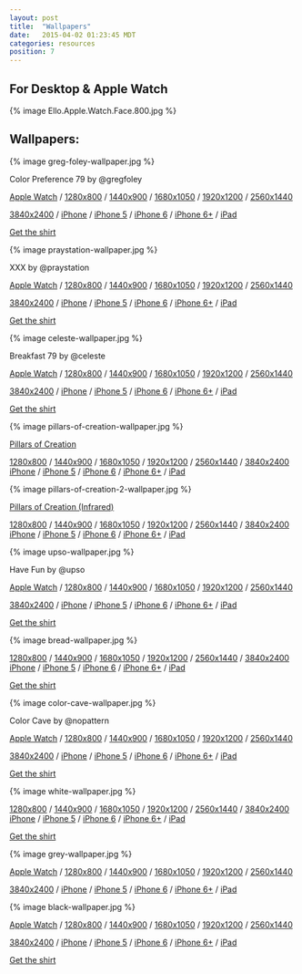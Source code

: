 ```yaml
---
layout: post
title:  "Wallpapers"
date:   2015-04-02 01:23:45 MDT
categories: resources
position: 7
---
```


## For Desktop & Apple Watch

{% image Ello.Apple.Watch.Face.800.jpg %}

## Wallpapers:

{% image greg-foley-wallpaper.jpg %}

Color Preference 79 by @gregfoley

[Apple Watch](http://wallpapers.ello.co/threadless/greg_foley/Ello.Apple.Watch.Face_Greg%20Foley.png) / [1280x800](http://wallpapers.ello.co/threadless/greg_foley/Ello.Wallpaper.Greg.Foley_1280x800.jpg) / [1440x900](http://wallpapers.ello.co/threadless/greg_foley/Ello.Wallpaper.Greg.Foley_1440x900.jpg) / [1680x1050](http://wallpapers.ello.co/threadless/greg_foley/Ello.Wallpaper.Greg.Foley_1680x1050.jpg) / [1920x1200](http://wallpapers.ello.co/threadless/greg_foley/Ello.Wallpaper.Greg.Foley_1920x1200.jpg) / [2560x1440](http://wallpapers.ello.co/threadless/greg_foley/Ello.Wallpaper.Greg.Foley_2560x1440.jpg)

[3840x2400](http://wallpapers.ello.co/threadless/greg_foley/Ello.Wallpaper.Greg.Foley_3840x2400.jpg) / [iPhone](http://wallpapers.ello.co/threadless/greg_foley/Ello.Wallpaper.Greg.Foley_iPhone.jpg) / [iPhone 5](http://wallpapers.ello.co/threadless/greg_foley/Ello.Wallpaper.Greg.Foley_iPhone%205.jpg) / [iPhone 6](http://wallpapers.ello.co/threadless/greg_foley/Ello.Wallpaper.Greg.Foley_iPhone%206.jpg) / [iPhone 6\+](http://wallpapers.ello.co/threadless/greg_foley/Ello.Wallpaper.Greg.Foley_iPhone%206plus.jpg) / [iPad](http://wallpapers.ello.co/threadless/greg_foley/Ello.Wallpaper.Greg.Foley_iPad.jpg)

[Get the shirt](http://ello.threadless.com/#/product/gregfoley/mens)


{% image praystation-wallpaper.jpg %}

XXX by @praystation

[Apple Watch](http://wallpapers.ello.co/threadless/xxx/Ello.Apple.Watch.Face_Praystation.png) / [1280x800](http://wallpapers.ello.co/threadless/xxx/Ello.Wallpaper.JoshuaDavis_1280x800.jpg) / [1440x900](http://wallpapers.ello.co/threadless/xxx/Ello.Wallpaper.JoshuaDavis_1440x900.jpg) / [1680x1050](http://wallpapers.ello.co/threadless/xxx/Ello.Wallpaper.JoshuaDavis_1680x1050.jpg) / [1920x1200](http://wallpapers.ello.co/threadless/xxx/Ello.Wallpaper.JoshuaDavis_1920x1200.jpg) / [2560x1440](http://wallpapers.ello.co/threadless/xxx/Ello.Wallpaper.JoshuaDavis_2560x1440.jpg)

[3840x2400](http://wallpapers.ello.co/threadless/xxx/Ello.Wallpaper.JoshuaDavis_3840x2400.jpg) / [iPhone](http://wallpapers.ello.co/threadless/xxx/Ello.Wallpaper.JoshuaDavis_iPhone.jpg) / [iPhone 5](http://wallpapers.ello.co/threadless/xxx/Ello.Wallpaper.JoshuaDavis_iPhone%205.jpg) / [iPhone 6](http://wallpapers.ello.co/threadless/xxx/Ello.Wallpaper.JoshuaDavis_iPhone%206.jpg) / [iPhone 6\+](http://wallpapers.ello.co/threadless/xxx/Ello.Wallpaper.JoshuaDavis_iPhone%206plus.jpg) / [iPad](http://wallpapers.ello.co/threadless/xxx/Ello.Wallpaper.JoshuaDavis_iPad.jpg)

[Get the shirt](http://ello.threadless.com/#/product/praystation/mens)


{% image celeste-wallpaper.jpg %}

Breakfast 79 by @celeste

[Apple Watch](http://wallpapers.ello.co/threadless/breakfast/Ello.Apple.Watch.Face_Celeste%20Prevost.png) / [1280x800](http://wallpapers.ello.co/threadless/breakfast/Ello.Wallpaper.CelestePrevost_1280x800.jpg) / [1440x900](http://wallpapers.ello.co/threadless/breakfast/Ello.Wallpaper.CelestePrevost_1440x900.jpg) / [1680x1050](http://wallpapers.ello.co/threadless/breakfast/Ello.Wallpaper.CelestePrevost_1680x1050.jpg) / [1920x1200](http://wallpapers.ello.co/threadless/breakfast/Ello.Wallpaper.CelestePrevost_1920x1200.jpg) / [2560x1440](http://wallpapers.ello.co/threadless/breakfast/Ello.Wallpaper.CelestePrevost_2560x1440.jpg)

[3840x2400](http://wallpapers.ello.co/threadless/breakfast/Ello.Wallpaper.CelestePrevost_3840x2400.jpg) / [iPhone](http://wallpapers.ello.co/threadless/breakfast/Ello.Wallpaper.CelestePrevost_iPhone.jpg) / [iPhone 5](http://wallpapers.ello.co/threadless/breakfast/Ello.Wallpaper.CelestePrevost_iPhone%205.jpg) / [iPhone 6](http://wallpapers.ello.co/threadless/breakfast/Ello.Wallpaper.CelestePrevost_iPhone%206.jpg) / [iPhone 6\+](http://wallpapers.ello.co/threadless/breakfast/Ello.Wallpaper.CelestePrevost_iPhone%206plus.jpg) / [iPad](http://wallpapers.ello.co/threadless/breakfast/Ello.Wallpaper.CelestePrevost_iPad.jpg)

[Get the shirt](http://ello.threadless.com/#/product/celeste/womens)


{% image pillars-of-creation-wallpaper.jpg %}

[Pillars of Creation](http://www.spacetelescope.org/news/heic1501/)

[1280x800](http://wallpapers.ello.co/nasa2/Ello.NASA.Wallpaper_1280x800.jpg) / [1440x900](http://wallpapers.ello.co/nasa2/Ello.NASA.Wallpaper_1440x900.jpg) / [1680x1050](http://wallpapers.ello.co/nasa2/Ello.NASA.Wallpaper_1680x1050.jpg) / [1920x1200](http://wallpapers.ello.co/nasa2/Ello.NASA.Wallpaper_1920x1200.jpg) / [2560x1440](http://wallpapers.ello.co/nasa2/Ello.NASA.Wallpaper_2560x1440.jpg) / [3840x2400](http://wallpapers.ello.co/nasa2/Ello.NASA.Wallpaper_3840x2400.jpg)  
[iPhone](http://wallpapers.ello.co/nasa2/Ello.NASA.Wallpaper_iPhone.jpg) / [iPhone 5](http://wallpapers.ello.co/nasa2/Ello.NASA.Wallpaper_iPhone%205.jpg) / [iPhone 6](http://wallpapers.ello.co/nasa2/Ello.NASA.Wallpaper_iPhone%206.jpg) / [iPhone 6\+](http://wallpapers.ello.co/nasa2/Ello.NASA.Wallpaper_iPhone%206plus.jpg) / [iPad](http://wallpapers.ello.co/nasa2/Ello.NASA.Wallpaper_iPad.jpg)


{% image pillars-of-creation-2-wallpaper.jpg %}

[Pillars of Creation (Infrared)](http://www.spacetelescope.org/news/heic1501/)

[1280x800](http://wallpapers.ello.co/nasa/Ello.NASA.Wallpaper_1280x800.jpg) / [1440x900](http://wallpapers.ello.co/nasa/Ello.NASA.Wallpaper_1440x900.jpg) / [1680x1050](http://wallpapers.ello.co/nasa/Ello.NASA.Wallpaper_1680x1050.jpg) / [1920x1200](http://wallpapers.ello.co/nasa/Ello.NASA.Wallpaper_1920x1200.jpg) / [2560x1440](http://wallpapers.ello.co/nasa/Ello.NASA.Wallpaper_2560x1440.jpg) / [3840x2400](http://wallpapers.ello.co/nasa/Ello.NASA.Wallpaper_3840x2400.jpg)  
[iPhone](http://wallpapers.ello.co/nasa/Ello.NASA.Wallpaper_iPhone.jpg) / [iPhone 5](http://wallpapers.ello.co/nasa/Ello.NASA.Wallpaper_iPhone%205.jpg) / [iPhone 6](http://wallpapers.ello.co/nasa/Ello.NASA.Wallpaper_iPhone%206.jpg) / [iPhone 6\+](http://wallpapers.ello.co/nasa/Ello.NASA.Wallpaper_iPhone%206plus.jpg) / [iPad](http://wallpapers.ello.co/nasa/Ello.NASA.Wallpaper_iPad.jpg)


{% image upso-wallpaper.jpg %}

Have Fun by @upso

[Apple Watch](http://wallpapers.ello.co/threadless/upso/Ello.Apple.Watch.Face_UPSO.png) / [1280x800](http://wallpapers.ello.co/threadless/upso/Ello.Wallpaper.DustinHostetler.Gold_1280x800.jpg) / [1440x900](http://wallpapers.ello.co/threadless/upso/Ello.Wallpaper.DustinHostetler_1440x900.jpg) / [1680x1050](http://wallpapers.ello.co/threadless/upso/Ello.Wallpaper.DustinHostetler_1680x1050.jpg) / [1920x1200](http://wallpapers.ello.co/threadless/upso/Ello.Wallpaper.DustinHostetler_1920x1200.jpg) / [2560x1440](http://wallpapers.ello.co/threadless/upso/Ello.Wallpaper.DustinHostetler_2560x1440.jpg)

[3840x2400](http://wallpapers.ello.co/threadless/upso/Ello.Wallpaper.DustinHostetler_3840x2400.jpg) / [iPhone](http://wallpapers.ello.co/threadless/bread/Ello.Wallpaper.Bread_iPhone.jpg) / [iPhone 5](http://wallpapers.ello.co/threadless/upso/Ello.Wallpaper.DustinHostetler.Gold_iPhone%205.jpg) / [iPhone 6](http://wallpapers.ello.co/threadless/upso/Ello.Wallpaper.DustinHostetler.Gold_iPhone%206.jpg) / [iPhone 6\+](http://wallpapers.ello.co/threadless/upso/Ello.Wallpaper.DustinHostetler.Gold_iPhone%206plus.jpg) / [iPad](http://wallpapers.ello.co/threadless/upso/Ello.Wallpaper.DustinHostetler.Gold_iPad.jpg)

[Get the shirt](http://ello.threadless.com/#/product/upso/mens)


{% image bread-wallpaper.jpg %}

[1280x800](http://wallpapers.ello.co/threadless/bread/Ello.Wallpaper.Bread_1280x800.jpg) / [1440x900](http://wallpapers.ello.co/threadless/bread/Ello.Wallpaper.Bread_1440x900.jpg) / [1680x1050](http://wallpapers.ello.co/threadless/bread/Ello.Wallpaper.Bread_1680x1050.jpg) / [1920x1200](http://wallpapers.ello.co/threadless/bread/Ello.Wallpaper.Bread_1920x1200.jpg) / [2560x1440](http://wallpapers.ello.co/threadless/bread/Ello.Wallpaper.Bread_2560x1440.jpg) / [3840x2400](http://wallpapers.ello.co/threadless/bread/Ello.Wallpaper.Bread_3840x2400.jpg)  
[iPhone](http://wallpapers.ello.co/threadless/bread/Ello.Wallpaper.Bread_iPhone.jpg) / [iPhone 5](http://wallpapers.ello.co/threadless/bread/Ello.Wallpaper.Bread_iPhone%205.jpg) / [iPhone 6](http://wallpapers.ello.co/threadless/bread/Ello.Wallpaper.Bread_iPhone%206.jpg) / [iPhone 6\+](http://wallpapers.ello.co/threadless/bread/Ello.Wallpaper.Bread_iPhone%206plus.jpg) / [iPad](http://wallpapers.ello.co/threadless/bread/Ello.Wallpaper.Bread_iPad.jpg)

[Get the shirt](http://ello.threadless.com/#/product/bread/mens)


{% image color-cave-wallpaper.jpg %}

Color Cave by @nopattern

[Apple Watch](http://wallpapers.ello.co/threadless/chuck_anderson/Ello.Apple.Watch.Face_Chuck%20Anderson.png) / [1280x800](http://wallpapers.ello.co/threadless/chuck_anderson/Ello.Wallpaper.Chuck.Anderson_1280x800.jpg) / [1440x900](http://wallpapers.ello.co/threadless/chuck_anderson/Ello.Wallpaper.Chuck.Anderson_1440x900.jpg) / [1680x1050](http://wallpapers.ello.co/threadless/chuck_anderson/Ello.Wallpaper.Chuck.Anderson_1680x1050.jpg) / [1920x1200](http://wallpapers.ello.co/threadless/chuck_anderson/Ello.Wallpaper.Chuck.Anderson_1920x1200.jpg) / [2560x1440](http://wallpapers.ello.co/threadless/chuck_anderson/Ello.Wallpaper.Chuck.Anderson_2560x1440.jpg)

[3840x2400](http://wallpapers.ello.co/threadless/chuck_anderson/Ello.Wallpaper.Chuck.Anderson_3840x2400.jpg) / [iPhone](http://wallpapers.ello.co/threadless/chuck_anderson/Ello.Wallpaper.Chuck.Anderson_iPhone.jpg) / [iPhone 5](http://wallpapers.ello.co/threadless/chuck_anderson/Ello.Wallpaper.Chuck.Anderson_iPhone%205.jpg) / [iPhone 6](http://wallpapers.ello.co/threadless/chuck_anderson/Ello.Wallpaper.Chuck.Anderson_iPhone%206.jpg) / [iPhone 6\+](http://wallpapers.ello.co/threadless/chuck_anderson/Ello.Wallpaper.Chuck.Anderson_iPhone%206plus.jpg) / [iPad](http://wallpapers.ello.co/threadless/chuck_anderson/Ello.Wallpaper.Chuck.Anderson_iPad.jpg)

[Get the shirt](http://ello.threadless.com/#/product/nopattern/mens)


{% image white-wallpaper.jpg %}

[1280x800](http://wallpapers.ello.co/white/Ello.Wallpaper-White_1280x800.jpg) / [1440x900](http://wallpapers.ello.co/white/Ello.Wallpaper-White_1440x900.jpg) / [1680x1050](http://wallpapers.ello.co/white/Ello.Wallpaper-White_1680x1050.jpg) / [1920x1200](http://wallpapers.ello.co/white/Ello.Wallpaper-White_1920x1200.jpg) / [2560x1440](http://wallpapers.ello.co/white/Ello.Wallpaper-White_2560x1440.jpg) / [3840x2400](http://wallpapers.ello.co/white/Ello.Wallpaper-White_3840x2400.jpg)  
[iPhone](http://wallpapers.ello.co/white/Ello.Wallpaper-White_iPhone.jpg) / [iPhone 5](http://wallpapers.ello.co/white/Ello.Wallpaper-White_iPhone%205.jpg) / [iPhone 6](http://wallpapers.ello.co/white/Ello.Wallpaper-White_iPhone%206.jpg) / [iPhone 6\+](http://wallpapers.ello.co/white/Ello.Wallpaper-White_iPhone%206plus.jpg) / [iPad](http://wallpapers.ello.co/white/Ello.Wallpaper-White_iPad.jpg)

[Get the shirt](http://ello.threadless.com/#/product/white/mens)


{% image grey-wallpaper.jpg %}

[Apple Watch](http://wallpapers.ello.co/white/Ello.Apple.Watch.Face_White.png) / [1280x800](http://wallpapers.ello.co/grey/Ello.Wallpaper-Grey_1280x800.jpg) / [1440x900](http://wallpapers.ello.co/grey/Ello.Wallpaper-Grey_1440x900.jpg) / [1680x1050](http://wallpapers.ello.co/grey/Ello.Wallpaper-Grey_1680x1050.jpg) / [1920x1200](http://wallpapers.ello.co/grey/Ello.Wallpaper-Grey_1920x1200.jpg) / [2560x1440](http://wallpapers.ello.co/grey/Ello.Wallpaper-Grey_2560x1440.jpg)

[3840x2400](http://wallpapers.ello.co/grey/Ello.Wallpaper-Grey_3840x2400.jpg) / [iPhone](http://wallpapers.ello.co/grey/Ello.Wallpaper-Grey_iPhone.jpg) / [iPhone 5](http://wallpapers.ello.co/grey/Ello.Wallpaper-Grey_iPhone%205.jpg) / [iPhone 6](http://wallpapers.ello.co/grey/Ello.Wallpaper-Grey_iPhone%206.jpg) / [iPhone 6\+](http://wallpapers.ello.co/grey/Ello.Wallpaper-Grey_iPhone%206plus.jpg) / [iPad](http://wallpapers.ello.co/grey/Ello.Wallpaper-Grey_iPad.jpg)


{% image black-wallpaper.jpg %}

[Apple Watch](http://wallpapers.ello.co/black/Ello.Apple.Watch.Face_Black.png) / [1280x800](http://wallpapers.ello.co/black/Ello.Wallpaper-Black_1280x800.jpg) / [1440x900](http://wallpapers.ello.co/black/Ello.Wallpaper-Black_1440x900.jpg) / [1680x1050](http://wallpapers.ello.co/black/Ello.Wallpaper-Black_1680x1050.jpg) / [1920x1200](http://wallpapers.ello.co/black/Ello.Wallpaper-Black_1920x1200.jpg) / [2560x1440](http://wallpapers.ello.co/black/Ello.Wallpaper-Black_2560x1440.jpg)

[3840x2400](http://wallpapers.ello.co/black/Ello.Wallpaper-Black_3840x2400.jpg) / [iPhone](http://wallpapers.ello.co/black/Ello.Wallpaper-Black_iPhone.jpg) / [iPhone 5](http://wallpapers.ello.co/black/Ello.Wallpaper-Black_iPhone%205.jpg) / [iPhone 6](http://wallpapers.ello.co/black/Ello.Wallpaper-Black_iPhone%206.jpg) / [iPhone 6\+](http://wallpapers.ello.co/black/Ello.Wallpaper-Black_iPhone%206plus.jpg) / [iPad](http://wallpapers.ello.co/black/Ello.Wallpaper-Black_iPad.jpg)

[Get the shirt](http://ello.threadless.com/#/product/black/mens)
